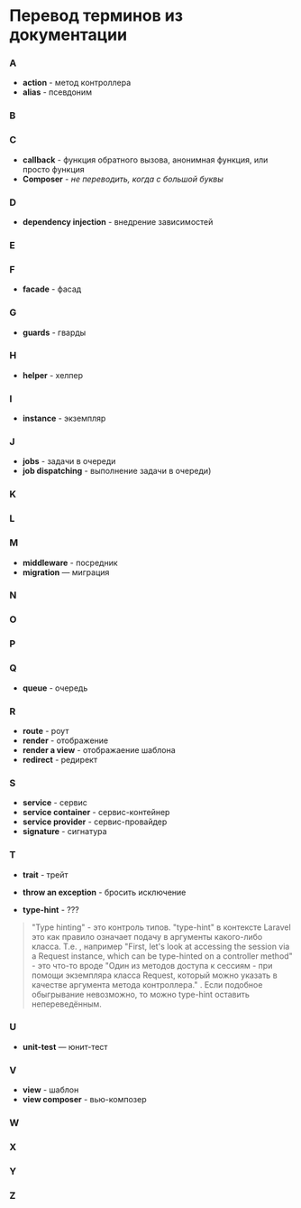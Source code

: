 # Перевод терминов из документации

### A

- **action** - метод контроллера
- **alias** - псевдоним

### B
### C

- **callback** - функция обратного вызова, анонимная функция, или просто функция
- **Composer** - _не переводить, когда с большой буквы_

### D

- **dependency injection** - внедрение зависимостей

### E
### F

- **facade** - фасад

### G

- **guards** - гварды

### H

- **helper** - хелпер

### I

- **instance** - экземпляр

### J

- **jobs** - задачи в очереди 
- **job dispatching** - выполнение задачи в очереди)

### K
### L
### M

- **middleware** - посредник 
- **migration** — миграция

### N

### O
### P
### Q

- **queue** - очередь

### R

- **route** - роут
- **render** - отображение 
- **render a view** - отображаение шаблона
- **redirect** - редирект

### S

- **service** - сервис
- **service container** - сервис-контейнер
- **service provider** - сервис-провайдер
- **signature** - сигнатура

### T

- **trait** - трейт
- **throw an exception** - бросить исключение

- **type-hint** - ???
> "Type hinting" - это контроль типов. "type-hint" в контексте Laravel это как правило означает подачу в аргументы какого-либо класса. Т.е. , например "First, let's look at accessing the session via a Request instance, which can be type-hinted on a controller method" - это что-то вроде "Один из методов доступа к сессиям - при помощи экземпляра класса Request, который можно указать в качестве аргумента метода контроллера." . Если подобное обыгрывание невозможно, то можно type-hint оставить непереведённым.


### U

- **unit-test** — юнит-тест

### V

- **view** - шаблон
- **view composer** - вью-композер

### W
### X
### Y
### Z
